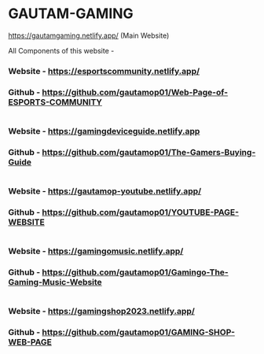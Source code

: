 # GAUTAM-GAMING
https://gautamgaming.netlify.app/ (Main Website)

All Components of this website -

### Website - https://esportscommunity.netlify.app/
### Github - https://github.com/gautamop01/Web-Page-of-ESPORTS-COMMUNITY
#
### Website - https://gamingdeviceguide.netlify.app
### Github - https://github.com/gautamop01/The-Gamers-Buying-Guide
# 

### Website - https://gautamop-youtube.netlify.app/
### Github - https://github.com/gautamop01/YOUTUBE-PAGE-WEBSITE
#
### Website - https://gamingomusic.netlify.app/
### Github - https://github.com/gautamop01/Gamingo-The-Gaming-Music-Website
#
### Website - https://gamingshop2023.netlify.app/
### Github - https://github.com/gautamop01/GAMING-SHOP-WEB-PAGE
